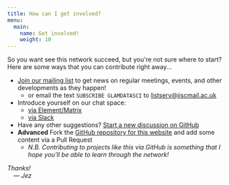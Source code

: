 ```yaml
---
title: How can I get involved?
menu:
  main:
    name: Get involved!
    weight: 10
---
```


So you want see this network succeed, but you're not sure where to start? Here are some ways that you can contribute right away...

- [Join our mailing list][discussion list] to get news on regular meetings, events, and other developments as they happen!
  - or email the text `SUBSCRIBE GLAMDATASCI` to [listserv@jiscmail.ac.uk][]
- Introduce yourself on our chat space:
    - [via Element/Matrix][lobby]
    - [via Slack][]
- Have any other suggestions?
  [Start a new discussion on GitHub](https://github.com/glamdatasci/website/issues/new/choose)
- **Advanced** Fork the [GitHub repository for this website][github]
  and add some content via a Pull Request
    - *N.B. Contributing to projects like this via GitHub is something that I hope you'll be able to learn through the network!*

*Thanks!*  
 *— Jez*

[discussion list]: https://www.jiscmail.ac.uk/GLAMDATASCI
[listserv@jiscmail.ac.uk]: mailto:listserv@jiscmail.ac.uk
[lobby]: https://matrix.to/#/#glamdatasci-lobby:petrichor.me
[via Slack]: https://join.slack.com/t/glamdatascien-0e43216/shared_invite/zt-sgorvmv5-x1zTPP_iscYWT0tGBOVVqg
[github]: https://github.com/glamdatasci/website/
